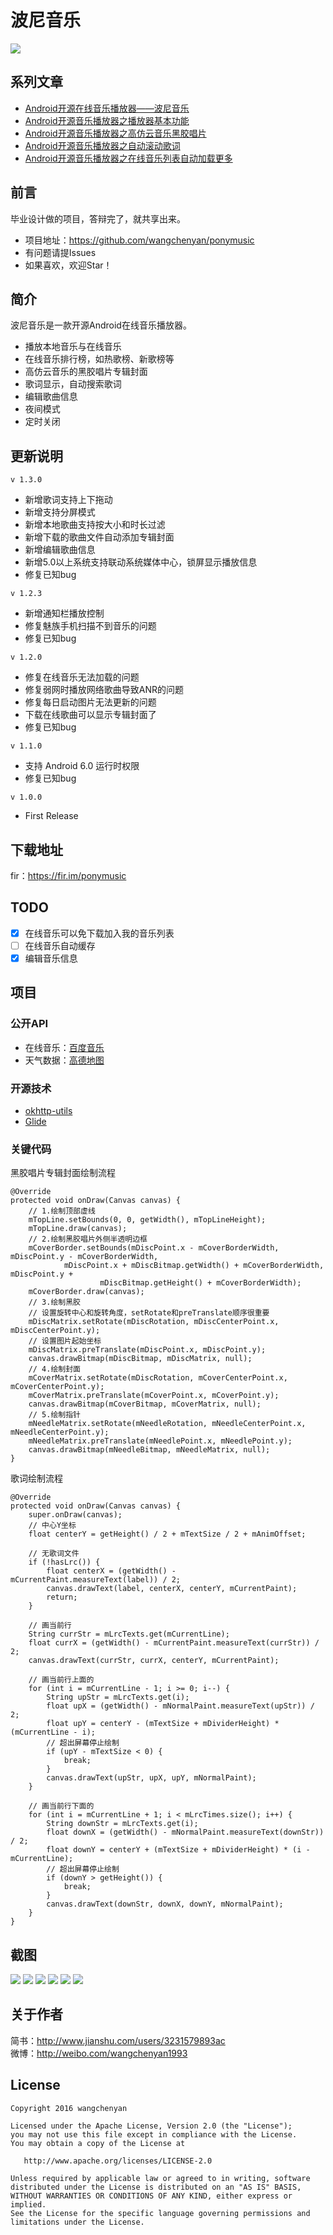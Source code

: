 # 波尼音乐
![](https://raw.githubusercontent.com/wangchenyan/ponymusic/master/app/src/main/res/drawable-xxhdpi/ic_launcher.png)

## 系列文章
- [Android开源在线音乐播放器——波尼音乐](http://www.jianshu.com/p/1c0f5c4f64fa)
- [Android开源音乐播放器之播放器基本功能](http://www.jianshu.com/p/bc2f779a5400)
- [Android开源音乐播放器之高仿云音乐黑胶唱片](http://www.jianshu.com/p/f1d8eb8bb3e5)
- [Android开源音乐播放器之自动滚动歌词](http://www.jianshu.com/p/0feb6171b0c5)
- [Android开源音乐播放器之在线音乐列表自动加载更多](http://www.jianshu.com/p/576564627c96)

## 前言
毕业设计做的项目，答辩完了，就共享出来。

- 项目地址：https://github.com/wangchenyan/ponymusic
- 有问题请提Issues
- 如果喜欢，欢迎Star！

## 简介
波尼音乐是一款开源Android在线音乐播放器。
- 播放本地音乐与在线音乐
- 在线音乐排行榜，如热歌榜、新歌榜等
- 高仿云音乐的黑胶唱片专辑封面
- 歌词显示，自动搜索歌词
- 编辑歌曲信息
- 夜间模式
- 定时关闭

## 更新说明
`v 1.3.0`
- 新增歌词支持上下拖动
- 新增支持分屏模式
- 新增本地歌曲支持按大小和时长过滤
- 新增下载的歌曲文件自动添加专辑封面
- 新增编辑歌曲信息
- 新增5.0以上系统支持联动系统媒体中心，锁屏显示播放信息
- 修复已知bug

`v 1.2.3`
- 新增通知栏播放控制
- 修复魅族手机扫描不到音乐的问题
- 修复已知bug

`v 1.2.0`
- 修复在线音乐无法加载的问题
- 修复弱网时播放网络歌曲导致ANR的问题
- 修复每日启动图片无法更新的问题
- 下载在线歌曲可以显示专辑封面了
- 修复已知bug

`v 1.1.0`
- 支持 Android 6.0 运行时权限
- 修复已知bug

`v 1.0.0`
- First Release

## 下载地址
fir：https://fir.im/ponymusic

## TODO
- [x] 在线音乐可以免下载加入我的音乐列表
- [ ] 在线音乐自动缓存
- [x] 编辑音乐信息

## 项目
### 公开API
- 在线音乐：[百度音乐](http://mrasong.com/a/baidu-mp3-api-full)
- 天气数据：[高德地图](http://lbs.amap.com/)

### 开源技术
- [okhttp-utils](https://github.com/hongyangAndroid/okhttp-utils)
- [Glide](https://github.com/bumptech/glide)

### 关键代码
黑胶唱片专辑封面绘制流程
```
@Override
protected void onDraw(Canvas canvas) {
    // 1.绘制顶部虚线
    mTopLine.setBounds(0, 0, getWidth(), mTopLineHeight);
    mTopLine.draw(canvas);
    // 2.绘制黑胶唱片外侧半透明边框
    mCoverBorder.setBounds(mDiscPoint.x - mCoverBorderWidth, mDiscPoint.y - mCoverBorderWidth,
            mDiscPoint.x + mDiscBitmap.getWidth() + mCoverBorderWidth, mDiscPoint.y +
                    mDiscBitmap.getHeight() + mCoverBorderWidth);
    mCoverBorder.draw(canvas);
    // 3.绘制黑胶
    // 设置旋转中心和旋转角度，setRotate和preTranslate顺序很重要
    mDiscMatrix.setRotate(mDiscRotation, mDiscCenterPoint.x, mDiscCenterPoint.y);
    // 设置图片起始坐标
    mDiscMatrix.preTranslate(mDiscPoint.x, mDiscPoint.y);
    canvas.drawBitmap(mDiscBitmap, mDiscMatrix, null);
    // 4.绘制封面
    mCoverMatrix.setRotate(mDiscRotation, mCoverCenterPoint.x, mCoverCenterPoint.y);
    mCoverMatrix.preTranslate(mCoverPoint.x, mCoverPoint.y);
    canvas.drawBitmap(mCoverBitmap, mCoverMatrix, null);
    // 5.绘制指针
    mNeedleMatrix.setRotate(mNeedleRotation, mNeedleCenterPoint.x, mNeedleCenterPoint.y);
    mNeedleMatrix.preTranslate(mNeedlePoint.x, mNeedlePoint.y);
    canvas.drawBitmap(mNeedleBitmap, mNeedleMatrix, null);
}
```
歌词绘制流程
```
@Override
protected void onDraw(Canvas canvas) {
    super.onDraw(canvas);
    // 中心Y坐标
    float centerY = getHeight() / 2 + mTextSize / 2 + mAnimOffset;

    // 无歌词文件
    if (!hasLrc()) {
        float centerX = (getWidth() - mCurrentPaint.measureText(label)) / 2;
        canvas.drawText(label, centerX, centerY, mCurrentPaint);
        return;
    }

    // 画当前行
    String currStr = mLrcTexts.get(mCurrentLine);
    float currX = (getWidth() - mCurrentPaint.measureText(currStr)) / 2;
    canvas.drawText(currStr, currX, centerY, mCurrentPaint);

    // 画当前行上面的
    for (int i = mCurrentLine - 1; i >= 0; i--) {
        String upStr = mLrcTexts.get(i);
        float upX = (getWidth() - mNormalPaint.measureText(upStr)) / 2;
        float upY = centerY - (mTextSize + mDividerHeight) * (mCurrentLine - i);
        // 超出屏幕停止绘制
        if (upY - mTextSize < 0) {
            break;
        }
        canvas.drawText(upStr, upX, upY, mNormalPaint);
    }

    // 画当前行下面的
    for (int i = mCurrentLine + 1; i < mLrcTimes.size(); i++) {
        String downStr = mLrcTexts.get(i);
        float downX = (getWidth() - mNormalPaint.measureText(downStr)) / 2;
        float downY = centerY + (mTextSize + mDividerHeight) * (i - mCurrentLine);
        // 超出屏幕停止绘制
        if (downY > getHeight()) {
            break;
        }
        canvas.drawText(downStr, downX, downY, mNormalPaint);
    }
}
```

## 截图
![](https://raw.githubusercontent.com/wangchenyan/ponymusic/master/art/screenshot_01.jpg)
![](https://raw.githubusercontent.com/wangchenyan/ponymusic/master/art/screenshot_02.jpg)
![](https://raw.githubusercontent.com/wangchenyan/ponymusic/master/art/screenshot_03.jpg)
![](https://raw.githubusercontent.com/wangchenyan/ponymusic/master/art/screenshot_04.jpg)
![](https://raw.githubusercontent.com/wangchenyan/ponymusic/master/art/screenshot_05.jpg)
![](https://raw.githubusercontent.com/wangchenyan/ponymusic/master/art/screenshot_06.jpg)

## 关于作者
简书：http://www.jianshu.com/users/3231579893ac<br>
微博：http://weibo.com/wangchenyan1993

## License

    Copyright 2016 wangchenyan

    Licensed under the Apache License, Version 2.0 (the "License");
    you may not use this file except in compliance with the License.
    You may obtain a copy of the License at

       http://www.apache.org/licenses/LICENSE-2.0

    Unless required by applicable law or agreed to in writing, software
    distributed under the License is distributed on an "AS IS" BASIS,
    WITHOUT WARRANTIES OR CONDITIONS OF ANY KIND, either express or implied.
    See the License for the specific language governing permissions and
    limitations under the License.
